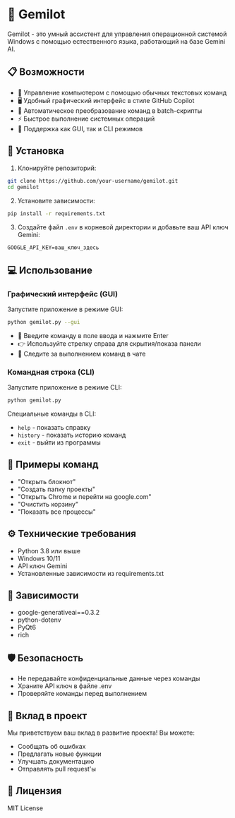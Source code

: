 # 🤖 Gemilot

Gemilot - это умный ассистент для управления операционной системой Windows с помощью естественного языка, работающий на базе Gemini AI.

## 📋 Возможности

- 💬 Управление компьютером с помощью обычных текстовых команд
- 🖥️ Удобный графический интерфейс в стиле GitHub Copilot
- 🔄 Автоматическое преобразование команд в batch-скрипты
- ⚡ Быстрое выполнение системных операций
- 🎯 Поддержка как GUI, так и CLI режимов

## 🚀 Установка

1. Клонируйте репозиторий:
```bash
git clone https://github.com/your-username/gemilot.git
cd gemilot
```

2. Установите зависимости:
```bash
pip install -r requirements.txt
```

3. Создайте файл `.env` в корневой директории и добавьте ваш API ключ Gemini:
```
GOOGLE_API_KEY=ваш_ключ_здесь
```

## 💻 Использование

### Графический интерфейс (GUI)

Запустите приложение в режиме GUI:
```bash
python gemilot.py --gui
```

- 📝 Введите команду в поле ввода и нажмите Enter
- 👉 Используйте стрелку справа для скрытия/показа панели
- 💬 Следите за выполнением команд в чате

### Командная строка (CLI)

Запустите приложение в режиме CLI:
```bash
python gemilot.py
```

Специальные команды в CLI:
- `help` - показать справку
- `history` - показать историю команд
- `exit` - выйти из программы

## 📝 Примеры команд

- "Открыть блокнот"
- "Создать папку проекты"
- "Открыть Chrome и перейти на google.com"
- "Очистить корзину"
- "Показать все процессы"

## ⚙️ Технические требования

- Python 3.8 или выше
- Windows 10/11
- API ключ Gemini
- Установленные зависимости из requirements.txt

## 🔧 Зависимости

- google-generativeai==0.3.2
- python-dotenv
- PyQt6
- rich

## 🛡️ Безопасность

- Не передавайте конфиденциальные данные через команды
- Храните API ключ в файле .env
- Проверяйте команды перед выполнением

## 🤝 Вклад в проект

Мы приветствуем ваш вклад в развитие проекта! Вы можете:
- Сообщать об ошибках
- Предлагать новые функции
- Улучшать документацию
- Отправлять pull request'ы

## 📄 Лицензия

MIT License 